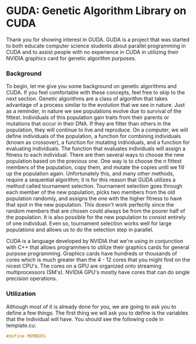 GUDA: Genetic Algorithm Library on CUDA
=======================================

Thank you for showing interest in GUDA. GUDA is a project that was started to both educate computer science students about parallel programming in CUDA and to assist people with no experience in CUDA in utilizing their NVIDIA graphics card for genetic algorithm purposes.

### Background
To begin, let me give you some background on genetic algorithms and CUDA. If you feel comfortable with these concepts, feel free to skip to the next section. Genetic algorithms are a class of algorithm that takes advantage of a process similar to the evolution that we see in nature. Just as a reminder, in nature we see populations evolve due to survival of the fittest. Individuals of this population gain traits from their parents or mutations that occur in their DNA. If they are fitter than others in the population, they will continue to live and reproduce. On a computer, we will define individuals of the population, a function for combining individuals (known as crossover), a function for mutating individuals, and a function for evaluating individuals. The function that evaluates individuals will assign a fitness to each individual. There are then several ways to choose the new population based on the previous one. One way is to choose the n fittest members of the population, copy them, and mutate the copies until we fill up the population again. Unfortunately this, and many other methods, require a sequential algorithm; it is for this reason that GUDA utilizes a method called tournament selection. Tournament selection goes through each member of the new population, picks two members from the old population randomly, and assigns the one with the higher fitness to have that spot in the new population. This doesn't work perfectly since the random members that are chosen could always be from the poorer half of the population. It is also possible for the new population to consist entirely of one individual. Even so, tournament selection works well for large populations and allows us to do the selection step in parallel.

CUDA is a language developed by NVIDIA that we're using in conjunction with C++ that allows programmers to utilize their graphics cards for general purpose programming. Graphics cards have hundreds or thousands of cores which is much greater than the 4 - 12 cores that you might find on the nicest CPU's. The cores on a GPU are organized onto streaming multiprocessors (SM's). NVIDIA GPU's mostly have cores that can do single precision operations.

### Utilization
Although most of it is already done for you, we are going to ask you to define a few things. The first thing we will ask you to define is the variables that the Individual will have. You should see the following code in template.cu:
```C
#define MEMBERS
```